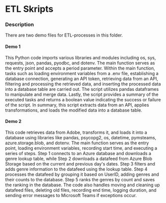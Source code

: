 # ETL Skripts

### Description

There are two demo files for ETL-processes in this folder.

#### Demo 1

This Python code imports various libraries and modules including os, sys, requests, json, pandas, pyodbc, and dotenv. The main function serves as the entry point and accepts a period parameter. Within the main function, tasks such as loading environment variables from a .env file, establishing a database connection, generating an API token, retrieving data from an API, filtering and processing the retrieved data, and inserting the processed data into a database table are carried out. The script utilizes pandas dataframes to manipulate and merge data. Lastly, the script provides a summary of the executed tasks and returns a boolean value indicating the success or failure of the script. In summary, this script extracts data from an API, applies transformations, and loads the modified data into a database table.

#### Demo 2

This code retrieves data from Adobe, transforms it, and loads it into a database using libraries like pandas, psycopg2, os, datetime, pymsteams, azure.storage.blob, and dotenv. The main function serves as the entry point, loading environment variables, recording start time, and executing a series of steps. Step 1 connects to an Azure database and downloads a genre lookup table, while Step 2 downloads a datafeed from Azure Blob Storage based on the current and previous day's dates. Step 3 filters and adds genre information to the datafeed using the lookup table. Step 4 processes the datafeed by grouping it based on UserID, adding genres and their counts to the database. Step 5 ranks the genres by count and saves the ranking in the database. The code also handles moving and cleaning up datafeed files, deleting old files, recording end time, logging duration, and sending error messages to Microsoft Teams if exceptions occur.
